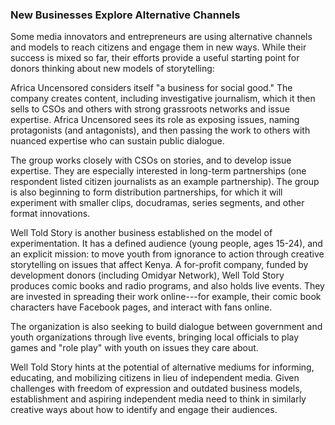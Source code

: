 ### New Businesses Explore Alternative Channels

Some media innovators and entrepreneurs are using alternative channels and models to reach citizens and engage them in new ways. While their success is mixed so far, their efforts provide a useful starting point for donors thinking about new models of storytelling:

Africa Uncensored considers itself "a business for social good." The company creates content, including investigative journalism, which it then sells to CSOs and others with strong grassroots networks and issue expertise. Africa Uncensored sees its role as exposing issues, naming protagonists (and antagonists), and then passing the work to others with nuanced expertise who can sustain public dialogue.

The group works closely with CSOs on stories, and to develop issue expertise. They are especially interested in long-term partnerships (one respondent listed citizen journalists as an example partnership). The group is also beginning to form distribution partnerships, for which it will experiment with smaller clips, docudramas, series segments, and other format innovations.

Well Told Story is another business established on the model of experimentation. It has a defined audience (young people, ages 15-24), and an explicit mission: to move youth from ignorance to action through creative storytelling on issues that affect Kenya. A for-profit company, funded by development donors (including Omidyar Network), Well Told Story produces comic books and radio programs, and also holds live events. They are invested in spreading their work online---for example, their comic book characters have Facebook pages, and interact with fans online.

The organization is also seeking to build dialogue between government and youth organizations through live events, bringing local officials to play games and "role play" with youth on issues they care about.

Well Told Story hints at the potential of alternative mediums for informing, educating, and mobilizing citizens in lieu of independent media. Given challenges with freedom of expression and outdated business models, establishment and aspiring independent media need to think in similarly creative ways about how to identify and engage their audiences.
